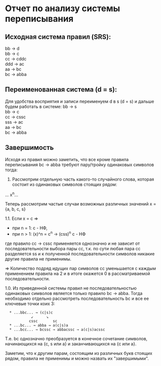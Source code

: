 # Отчет по анализу системы переписывания

## Исходная система правил (SRS):
bb → d<br>
bb → c<br>
cc → cddc<br>
ddd → ac<br>
aa → bc<br>
bc → abba

## Переименованная система (d = s):
Для удобства восприятия и записи переименуем d в s (d = s) и дальше будем работать в системе: 
bb → s<br>
bb → c<br>
cc → cssc<br>
sss → ac<br>
aa → bc<br>
bc → abba 

## Завершимость

Исходя из правил можно заметить, что все кроме правила переписывания bc → abba требуют пару/тройку одинаковых символов тогда:

1. Рассмотрим отдельную часть какого-то случайного слова, которая состоит из одинаковых символов стоящих рядом:

... x<sup>n</sup>... 

Теперь рассмотрим частые случаи возможных различных значений x = {a, b, c, s}

1.1. Если x = c => 
   - при n = 1: c - НФ,
   - при n > 1: (x)^n = с<sup>n</sup> → (css)<sup>n</sup> c - НФ

где правило cc → cssc применяется однозначно и не зависит от последовательности выбора пары cc, т.к. по сути любая пара cc разделяется ss и к полученной последовательности символов никакие другие правила не применимы.

=> Количество подряд идущих пар символов cc уменьшается с каждым применением правила на 2 и в итоге окажется 0 в рассматриваемой последовательности.

1.0. Из приведенной системы правил не последовательностью одинаковых символов является только правило bc → abba. Тогда необходимо отдельно рассмотреть последовательность bc и все ее ключевые точки коих 3:

```
  * ...bbc... → (c|s)c
            ↙      ↘
           cssc       sc
  * ...bc... → abba → a(c|s)a
  * ...bcc... → bcssc → abbacssc → a(c|s)acssc
```

Т.е. bc однозначно преобразуется в конечное сочетание символов, начинающихся на {c, s или a} и заканчивающихся на {c или a}.

Заметим, что к другим парам, состоящим из различных букв стоящих рядом, правила не применимы и можно назвать их "завершимыми".
